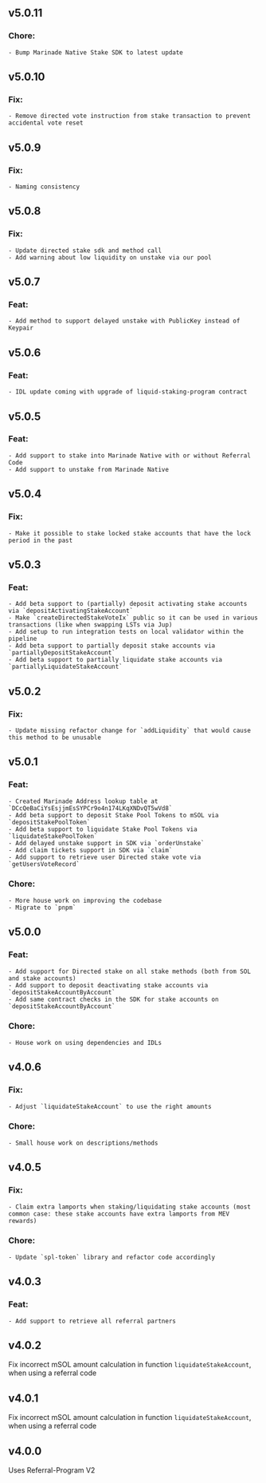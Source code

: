 ## v5.0.11

### Chore:

    - Bump Marinade Native Stake SDK to latest update

## v5.0.10

### Fix:

    - Remove directed vote instruction from stake transaction to prevent accidental vote reset

## v5.0.9

### Fix:

    - Naming consistency

## v5.0.8

### Fix:

    - Update directed stake sdk and method call
    - Add warning about low liquidity on unstake via our pool

## v5.0.7

### Feat:

    - Add method to support delayed unstake with PublicKey instead of Keypair

## v5.0.6

### Feat:

    - IDL update coming with upgrade of liquid-staking-program contract

## v5.0.5

### Feat:

    - Add support to stake into Marinade Native with or without Referral Code
    - Add support to unstake from Marinade Native

## v5.0.4

### Fix:

    - Make it possible to stake locked stake accounts that have the lock period in the past

## v5.0.3

### Feat:

    - Add beta support to (partially) deposit activating stake accounts via `depositActivatingStakeAccount`
    - Make `createDirectedStakeVoteIx` public so it can be used in various transactions (like when swapping LSTs via Jup)
    - Add setup to run integration tests on local validator within the pipeline
    - Add beta support to partially deposit stake accounts via `partiallyDepositStakeAccount`
    - Add beta support to partially liquidate stake accounts via `partiallyLiquidateStakeAccount`

## v5.0.2

### Fix: 

    - Update missing refactor change for `addLiquidity` that would cause this method to be unusable

## v5.0.1

### Feat:

    - Created Marinade Address lookup table at `DCcQeBaCiYsEsjjmEsSYPCr9o4n174LKqXNDvQT5wVd8`
    - Add beta support to deposit Stake Pool Tokens to mSOL via `depositStakePoolToken`
    - Add beta support to liquidate Stake Pool Tokens via `liquidateStakePoolToken`
    - Add delayed unstake support in SDK via `orderUnstake`
    - Add claim tickets support in SDK via `claim`
    - Add support to retrieve user Directed stake vote via `getUsersVoteRecord`

### Chore:

    - More house work on improving the codebase
    - Migrate to `pnpm`

## v5.0.0

### Feat:

    - Add support for Directed stake on all stake methods (both from SOL and stake accounts)
    - Add support to deposit deactivating stake accounts via `depositStakeAccountByAccount`
    - Add same contract checks in the SDK for stake accounts on `depositStakeAccountByAccount`

### Chore:

    - House work on using dependencies and IDLs

## v4.0.6

### Fix:

    - Adjust `liquidateStakeAccount` to use the right amounts

### Chore:

    - Small house work on descriptions/methods

## v4.0.5

### Fix:

    - Claim extra lamports when staking/liquidating stake accounts (most common case: these stake accounts have extra lamports from MEV rewards)

### Chore:

    - Update `spl-token` library and refactor code accordingly

## v4.0.3

### Feat:

    - Add support to retrieve all referral partners

## v4.0.2

Fix incorrect mSOL amount calculation in function `liquidateStakeAccount`, when using a referral code

## v4.0.1

Fix incorrect mSOL amount calculation in function `liquidateStakeAccount`, when using a referral code

## v4.0.0

Uses Referral-Program V2
